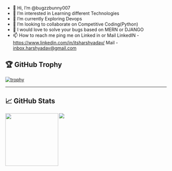 - 👋 Hi, I’m @bugzzbunny007
- 👀 I’m interested in Learning different Technologies
- 🌱 I’m currently Exploring Devops
- 💞️ I’m looking to collaborate on Competitive Coding(Python)
- 🫡 I would love to solve your bugs based on MERN or DJANGO
- 📫 How to reach me ping me on Linked in or Mail
LinkedIN - https://www.linkedin.com/in/itsharshyadav/
Mail - inbox.harshyadav@gmail.com

<!---
bugzzbunny007/bugzzbunny007 is a ✨ special ✨ repository because its `README.md` (this file) appears on your GitHub profile.
You can click the Preview link to take a look at your changes.
--->


## 🏆 GitHub Trophy
[![trophy](https://github-profile-trophy.vercel.app/?username=kamyu104&column=8)](https://github-profile-trophy.vercel.app/?username=bugzzbunny007&column=8)

---

## 📈 GitHub Stats
<div>
  <img height="165" align="left" src="https://github-readme-stats.vercel.app/api?username=kamyu104&show_icons=true&theme=vue&count_private=true" />
  <img src="https://github-readme-stats.vercel.app/api/top-langs/?username=kamyu104&layout=compact&show_icons=true&theme=vue" />
</div>
